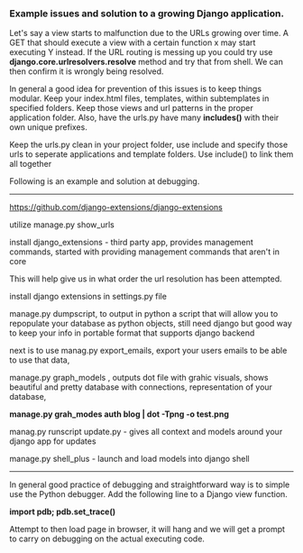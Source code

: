 ### Example issues and solution to a growing Django application. 

Let's say a view starts to malfunction due to the URLs growing over time. 
A GET that should execute a view with a certain function x may start executing Y instead. If the URL routing is messing up you could try
use **django.core.urlresolvers.resolve** method and try that from shell. We can then confirm it is wrongly being resolved. 

In general a good idea for prevention of this issues is to keep things modular. Keep
your index.html files, templates, within subtemplates in specified folders. Keep those views and url patterns in the proper application
folder. Also, have the urls.py have many **includes()** with their own unique prefixes. 

Keep the urls.py clean in your project folder, use include and specify those urls to seperate applications and template folders. 
Use include() to link them all together 

Following is an example and solution at debugging.

---

https://github.com/django-extensions/django-extensions

utilize manage.py show_urls

install django_extensions - third party app, provides management commands, started with providing management commands that aren't in core

This will help give us in what order the url resolution has been attempted. 

install django extensions in settings.py file 

manage.py dumpscript, to output in python a script that will allow you to repopulate your database as python objects, still need django
but good way to keep your info in portable format that supports django backend 

next is to use manag.py export_emails, export your users emails to be able to use that data, 

manage.py graph_models , outputs dot file with grahic visuals, shows beautiful and pretty database with connections, representation of 
your database, 

**manage.py grah_modes auth blog | dot -Tpng -o test.png**


manag.py runscript update.py - gives all context and models around your django app for updates

manage.py shell_plus - launch and load models into django shell 

---

In general good practice of debugging and straightforward way is to simple use the Python debugger. Add the following line to a Django view function. 

**import pdb; pdb.set_trace()**

Attempt  to then load page in browser, it will hang and we will get a prompt to carry on debugging on the actual executing code. 

